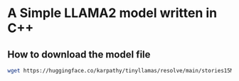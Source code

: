 # A Simple LLAMA2 model written in C++ 


## How to download the model file

```bash
wget https://huggingface.co/karpathy/tinyllamas/resolve/main/stories15M.bin
```